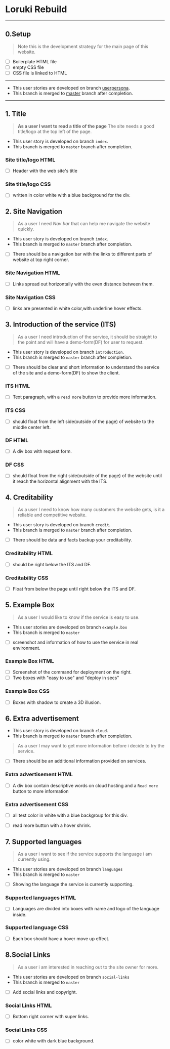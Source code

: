 # Loruki Rebuild

---

## 0.Setup

> Note this is the development strategy for the main page of this website.

- [ ] Boilerplate HTML file
- [ ] empty CSS file
- [ ] CSS file is linked to HTML

---

- This user stories are developed on branch
  [userpersona](https://github.com/HYF-Class21/agile-development-group4-loruki-rebuild/tree/userpersona).
- This branch is merged to
  [master](https://github.com/HYF-Class21/agile-development-group4-loruki-rebuild/tree/master)
  branch after completion.

---

## 1. Title

> **As a user I want to read a title of the page** The site needs a good
> title/logo at the top left of the page.

- This user story is developed on branch `index`.
- This branch is merged to `master` branch after completion.

### Site title/logo HTML

- [ ] Header with the web site's title

### Site title/logo CSS

- [ ] written in color white with a blue background for the div.

## 2. Site Navigation

> As a user I need _Nav bar_ that can help me navigate the website quickly.

- This user story is developed on branch `index`.
- This branch is merged to `master` branch after completion.

- [ ] There should be a navigation bar with the links to different parts of
      website at top right corner.

### Site Navigation HTML

- [ ] Links spread out horizontally with the even distance between them.

### Site Navigation CSS

- [ ] links are presented in white color,with underline hover effects.

## 3. Introduction of the service (ITS)

> As a user I need introduction of the service, it should be straight to the
> point and will have a demo-form(DF) for user to request.

- This user story is developed on branch `introduction`.
- This branch is merged to `master` branch after completion.

- [ ] There should be clear and short information to understand the service of
      the site and a demo-form(DF) to show the client.

### ITS HTML

- [ ] Text paragraph, with a `read more` button to provide more information.

### ITS CSS

- [ ] should float from the left side(outside of the page) of website to the
      middle center left.

### DF HTML

- [ ] A div box with request form.

### DF CSS

- [ ] should float from the right side(outside of the page) of the website until
      it reach the horizontal alignment with the ITS.

## 4. Creditability

> As a user I need to know how many customers the website gets, is it a reliable
> and competitive website.

- This user story is developed on branch `credit`.
- This branch is merged to `master` branch after completion.

- [ ] There should be data and facts backup your creditability.

### Creditability HTML

- [ ] should be right below the ITS and DF.

### Creditability CSS

- [ ] Float from below the page until right below the ITS and DF.

## 5. Example Box

> As a user I would like to know if the service is easy to use.

- This user stories are developed on branch `example.box`
- This branch is merged to `master`

- [ ] screenshot and information of how to use the service in real environment.

### Example Box HTML

- [ ] Screenshot of the command for deployment on the right.
- [ ] Two boxes with "easy to use" and "deploy in secs"

### Example Box CSS

- [ ] Boxes with shadow to create a 3D illusion.

## 6. Extra advertisement

- This user story is developed on branch `cloud`.
- This branch is merged to `master` branch after completion.

> As a user I may want to get more information before i decide to try the
> service.

- [ ] There should be an additional information provided on services.

### Extra advertisement HTML

- [ ] A div box contain descriptive words on cloud hosting and a `Read more`
      button to more information

### Extra advertisement CSS

- [ ] all test color in white with a blue backgroup for this div.

- [ ] read more button with a hover shrink.

## 7. Supported languages

> As a user i want to see if the service supports the language i am currently
> using.

- This user stories are developed on branch `languages`
- This branch is merged to `master`

- [ ] Showing the language the service is currently supporting.

### Supported languages HTML

- [ ] Languages are divided into boxes with name and logo of the language
      inside.

### Supported language CSS

- [ ] Each box should have a hover move up effect.

## 8.Social Links

> As a user i am interested in reaching out to the site owner for more.

- This user stories are developed on branch `social-links`
- This branch is merged to `master`

- [ ] Add social links and copyright.

### Social Links HTML

- [ ] Bottom right corner with super links.

### Social Links CSS

- [ ] color white with dark blue background.
